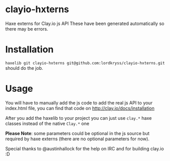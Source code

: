 clayio-hxterns
==============

Haxe externs for Clay.io js API
These have been generated automatically so there may be errors.

Installation
===========
`haxelib git clayio-hxterns git@github.com:lordkryss/clayio-hxterns.git` should do the job.

Usage
========
You will have to manually add the js code to add the real js API to your index.html file, you can find that code on http://clay.io/docs/installation

After you add the haxelib to your project you can just use `clay.*` haxe classes instead of the native `Clay.*` one


**Please Note**: some parameters could be optional in the js source but required by haxe externs (there are no optional parameters for now).


Special thanks to @austinhallock for the help on IRC and for building clay.io :D
